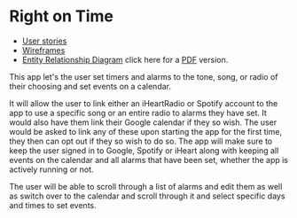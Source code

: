 # Right on Time

* [User stories](docs/user-stories.md)
* [Wireframes](docs/wireframes.md)
* [Entity Relationship Diagram](docs/erd.md) click here for a [PDF](docs/erd.pdf) version.

This app let's the user set timers and alarms to the tone, song, or radio of their choosing and set events on a calendar. 



It will allow the user to link either an iHeartRadio or Spotify account to the app to use a specific song or an entire radio to alarms they have set. It would also have them link their Google calendar if they so wish. The user would be asked to link any of these upon starting the app for the first time, they then can opt out if they so wish to do so. The app will make sure to keep the user signed in to Google, Spotify or iHeart along with keeping all events on the calendar and all alarms that have been set, whether the app is actively running or not.

The user will be able to scroll through a list of alarms and edit them as well as switch over to the calendar and scroll through it and select specific days and times to set events.

